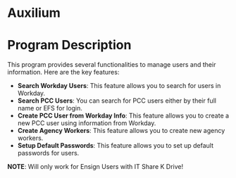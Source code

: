 # Auxilium
# Program Description

This program provides several functionalities to manage users and their information. Here are the key features:

- **Search Workday Users**: This feature allows you to search for users in Workday.
- **Search PCC Users**: You can search for PCC users either by their full name or EFS for login.
- **Create PCC User from Workday Info**: This feature allows you to create a new PCC user using information from Workday.
- **Create Agency Workers**: This feature allows you to create new agency workers.
- **Setup Default Passwords**: This feature allows you to set up default passwords for users.

**NOTE**: Will only work for Ensign Users with IT Share K Drive!

